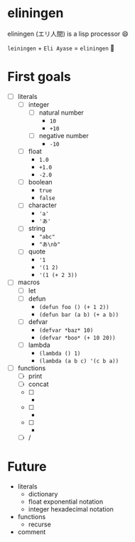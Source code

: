 # eliningen
eliningen (エリ人間) is a lisp processor :smile:

`leiningen` + `Eli Ayase` = `eliningen` :thinking:


# First goals
- [ ] literals
    - [ ] integer
        - [ ] natural number
            - `10`
            - `+10`
        - [ ] negative number
            - `-10`
    - [ ] float
        - `1.0`
        - `+1.0`
        - `-2.0`
    - [ ] boolean
        - `true`
        - `false`
    - [ ] character
        - `'a'`
        - `'あ'`
    - [ ] string
        - `"abc"`
        - `"あ\nb"`
    - [ ] quote
        - `'1`
        - `'(1 2)`
        - `'(1 (+ 2 3))`
- [ ] macros
    - [ ] let
    - [ ] defun
        - `(defun foo () (+ 1 2))`
        - `(defun bar (a b) (+ a b))`
    - [ ] defvar
        - `(defvar *baz* 10)`
        - `(defvar *boo* (+ 10 20))`
    - [ ] lambda
        - `(lambda () 1)`
        - `(lambda (a b c) '(c b a))`
- [ ] functions
    - [ ] print
    - [ ] concat
    - [ ] +
    - [ ] -
    - [ ] *
    - [ ] /

# Future
- literals
    - dictionary
    - float exponential notation
    - integer hexadecimal notation
- functions
    - recurse
- comment
